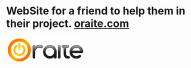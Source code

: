 # WebSite for a friend to help them in their project. **[oraite.com](http://oraite.com/)**

[![oratie button](https://raw.githubusercontent.com/Luismcplopes/oraite/master/images/oraite-laranja.png)](http://oraite.com/)




